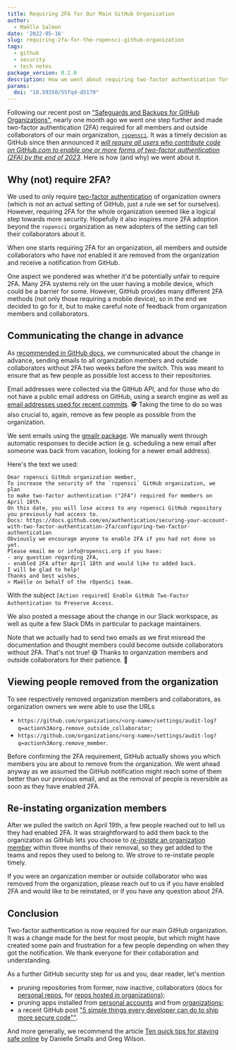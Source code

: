 ```yaml
---
title: Requiring 2FA for Our Main GitHub Organization
author:
  - Maëlle Salmon
date: '2022-05-16'
slug: requiring-2fa-for-the-ropensci-github-organization
tags:
  - github
  - security
  - tech notes
package_version: 0.1.0
description: How we went about requiring two-factor authentication for our main GitHub organization
params:
  doi: "10.59350/55fqd-d5179"
---
```


Following our recent post on ["Safeguards and Backups for GitHub Organizations"](/blog/2022/03/22/safeguards-and-backups-for-github-organizations/), nearly one month ago we went one step further and made two-factor authentication (2FA) required for all members and outside collaborators of our main organization, [`ropensci`](https://github.com/ropensci/).
It was a timely decision as GitHub since then announced it [_will require all users who contribute code on GitHub.com to enable one or more forms of two-factor authentication (2FA) by the end of 2023_](https://github.blog/2022-05-04-software-security-starts-with-the-developer-securing-developer-accounts-with-2fa/).
Here is how (and why) we went about it.

## Why (not) require 2FA?

We used to only require [two-factor authentication](https://docs.github.com/en/authentication/securing-your-account-with-two-factor-authentication-2fa/configuring-two-factor-authentication) of organization owners (which is not an actual setting of GitHub, just a rule we set for ourselves).
However, requiring 2FA for the whole organization seemed like a logical step towards more security.
Hopefully it also inspires more 2FA adoption beyond the `ropensci` organization as new adopters of the setting can tell their collaborators about it.

When one starts requiring 2FA for an organization, all members and outside collaborators who have _not_ enabled it are removed from the organization and receive a notification from GitHub.

One aspect we pondered was whether it'd be potentially unfair to require 2FA. Many 2FA systems rely on the user having a mobile device, which could be a barrier for some.
However, GitHub provides many different 2FA methods (not only those requiring a mobile device), so in the end we decided to go for it, but to make careful note of feedback from organization members and collaborators.

## Communicating the change in advance

As [recommended in GitHub docs](https://docs.github.com/en/organizations/keeping-your-organization-secure/managing-two-factor-authentication-for-your-organization/requiring-two-factor-authentication-in-your-organization#prerequisites=), we communicated about the change in advance, sending emails to all organization members and outside collaborators without 2FA two weeks before the switch.
This was meant to ensure that as few people as possible lost access to their repositories.

Email addresses were collected via the GitHub API, and for those who do not have a public email address on GitHub, using a search engine as well as [email addresses used for recent commits](https://www.nymeria.io/blog/how-to-manually-find-email-addresses-for-github-users). 🕵️
Taking the time to do so was also crucial to, again, remove as few people as possible from the organization.

We sent emails using the [gmailr package](https://gmailr.r-lib.org/).
We manually went through automatic responses to decide action (e.g. scheduling a new email after someone was back from vacation, looking for a newer email address).

Here's the text we used:

```
Dear ropensci GitHub organization member,
To increase the security of the `ropensci` GitHub organization, we plan 
to make two-factor authentication ("2FA") required for members on April 18th. 
On this date, you will lose access to any ropensci GitHub repository 
you previously had access to.
Docs: https://docs.github.com/en/authentication/securing-your-account-with-two-factor-authentication-2fa/configuring-two-factor-authentication
Obviously we encourage anyone to enable 2FA if you had not done so yet. 
Please email me or info@ropensci.org if you have:
- any question regarding 2FA,
- enabled 2FA after April 18th and would like to added back.
I will be glad to help!
Thanks and best wishes,
> Maëlle on behalf of the rOpenSci team.
```

With the subject `[Action required] Enable GitHub Two-Factor Authentication to Preserve Access`.

We also posted a message about the change in our Slack workspace, as well as quite a few Slack DMs in particular to package maintainers.

Note that we actually had to send two emails as we first misread the documentation and thought members could become outside collaborators without 2FA. 
That's not true! 😅
Thanks to organization members and outside collaborators for their patience. 🙏

## Viewing people removed from the organization

To see respectively removed organization members and collaborators, as organization owners we were able to use the URLs

- `https://github.com/organizations/<org-name>/settings/audit-log?q=action%3Aorg.remove_outside_collaborator`;
- `https://github.com/organizations/<org-name>/settings/audit-log?q=action%3Aorg.remove_member`.

Before confirming the 2FA requirement, GitHub actually shows you which members you are about to remove from the organization.
We went ahead anyway as we assumed the GitHub notification might reach some of them better than our previous email, and as the removal of people is reversible as soon as they have enabled 2FA.

## Re-instating organization members

After we pulled the switch on April 19th, a few people reached out to tell us they had enabled 2FA.
It was straightforward to add them back to the organization as GitHub lets you choose to [_re-instate_ an organization member](https://docs.github.com/en/organizations/managing-membership-in-your-organization/reinstating-a-former-member-of-your-organization) within three months of their removal, so they get added to the teams and repos they used to belong to.
We strove to re-instate people timely.

If you were an organization member or outside collaborator who was removed from the organization, please reach out to us if you have enabled 2FA and would like to be reinstated, or if you have any question about 2FA.

## Conclusion

Two-factor authentication is now required for our main GitHub organization.
It was a change made for the best for most people, but which might have created some pain and frustration for a few people depending on when they got the notification.
We thank everyone for their collaboration and understanding.

As a further GitHub security step for us and you, dear reader, let's mention
- pruning repositories from former, now inactive, collaborators (docs for [personal repos](https://docs.github.com/en/account-and-profile/setting-up-and-managing-your-github-user-account/managing-access-to-your-personal-repositories/removing-a-collaborator-from-a-personal-repository), for [repos hosted in organizations](https://docs.github.com/en/organizations/managing-access-to-your-organizations-repositories));
- pruning apps installed from [personal accounts](https://docs.github.com/en/authentication/keeping-your-account-and-data-secure/reviewing-your-authorized-applications-oauth) and from [organizations](https://docs.github.com/en/enterprise-cloud@latest/organizations/restricting-access-to-your-organizations-data/about-oauth-app-access-restrictions);
- a recent GitHub post ["5 simple things every developer can do to ship more secure code""](https://github.blog/2022-04-22-5-simple-things-every-developer-can-do-to-ship-more-secure-code/).

And more generally, we recommend the article [Ten quick tips for staying safe online](https://journals.plos.org/ploscompbiol/article?id=10.1371/journal.pcbi.1008563) by Danielle Smalls and Greg Wilson.
